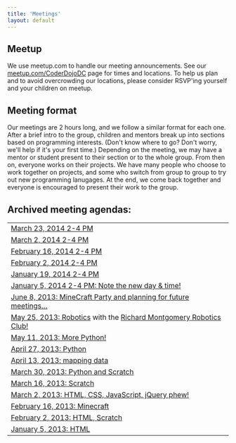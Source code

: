 ```yaml
---
title: 'Meetings'
layout: default
---
```

## Meetup

We use meetup.com to handle our meeting announcements. See our
[meetup.com/CoderDojoDC](http://www.meetup.com/CoderDojoDC/) page
for times and locations. To help us plan and to avoid overcrowding our
locations, please consider RSVP'ing yourself and your children on meetup.

## Meeting format

Our meetings are 2 hours long, and we follow a similar format for each one.
After a brief intro to the group, children and mentors break up into sections based
on programming interests. (Don't know where to go? Don't worry, we'll help if
it's your first time.) Depending on the meeting, we may have a mentor or
student present to their section or to the whole group. From then on, everyone
works on their projects. We have many people who choose to work together on
projects, and some who switch from group to group to try out new programming
lanugages. At the end, we come back together and everyone is encouraged to
present their work to the group.

## Archived meeting agendas:

| |
| ------------------------------- |
| [March 23, 2014 2-4 PM](https://docs.google.com/document/d/1t7YSYofqpPSXys0gkkaUz_WpMH5uk5kxrmNpjDr2hKc/edit#) |
| [March 2, 2014 2-4 PM](https://docs.google.com/document/d/1itm5xlh9oICNCMWzNC2plBsmhg7wMJ7bJrEnny-iLd4/edit?usp=sharing) |
| [February 16, 2014 2-4 PM](https://docs.google.com/document/d/1d-6YFH_SgyNULMRvnPF6-GioCvfUanvYdrUbEklXo3g/edit) |
| [February 2, 2014 2-4 PM](https://docs.google.com/document/d/1Mpkd9iEGepHHlXr9hram_TInx7c00inDHbueCwAAq4k/) |
| [January 19, 2014 2-4 PM](https://docs.google.com/document/d/1DOwrTJGXMblQ5LTR5zyWJuwwKcwFj2hTxb46zlAtVbU/edit) |
| [January 5, 2014 2-4 PM: Note the new day & time!](https://docs.google.com/document/d/1YvKKVbQmdvnV6nxnsI5Ptkvy7zfba3GANU3aQKTON2k/edit) |
| [June 8, 2013: MineCraft Party and planning for future meetings…](https://docs.google.com/document/d/1EXsDhhEW51rWUUf_Wr0EvvWBPWPWs-lAcy5qqmI0iJg/edit?usp=sharing) |
| [May 25, 2013: Robotics](https://docs.google.com/document/d/1Cfg3ORWGFHnBDTn9MmHaIB32-bVxks9brLIGQdlBudY/edit#) with the [Richard Montgomery Robotics Club!](http://rmrobotics.weebly.com/) |
| [May 11, 2013: More Python!](https://docs.google.com/document/d/1hrEUYrNOob_2XCe1p9QBSpbIVbxFb7gJ3MhB0MFRLpw/edit?usp=sharing) |
| [April 27, 2013: Python](https://docs.google.com/document/d/18o5ZKUEDyPwnH_jTIomuYtrDcGQuXwIVWiUVT_6IOKA/edit) |
| [April 13, 2013: mapping data](https://docs.google.com/document/d/1kEALzkutwp5G_ZXc3GqdegBPlSSPPCU6e2ADGARkD6s/edit?usp=sharing) |
| [March 30, 2013: Python and Scratch](https://docs.google.com/document/d/1-QtR-KPgApGMyVCcOK8wJK5Wft4R68TQZusz-unZbXg/edit?usp=sharing) |
| [March 16, 2013: Scratch](https://docs.google.com/document/d/1Vb0tqq-fMaEk-JTlD5JfSstTP_mX1sGykC898oMhWqc/edit?usp=sharing) |
| [March 2, 2013: HTML, CSS, JavaScript, jQuery phew!](https://docs.google.com/document/d/1EbaTo04tZZx60w5EdmlDeE2znG0UGHtzencNnh_V9f0/edit?usp=sharing) |
| [February 16, 2013: Minecraft](https://docs.google.com/document/d/1c9hEajdns3McqrfsJjqQM_ewIZyzpIkf9NQjSTQn-eQ/edit) |
| [February 2, 2013: HTML, Scratch](https://docs.google.com/document/d/1_kps5fXgeEk_woA-hFB4UPRHjGAmt4picVpC3XOSskM/edit?usp=sharing) |
| [January 5, 2013: HTML](https://docs.google.com/document/d/1t4ZuANh_BW9utijFcHQDHaU8IPNSNmiC8EDzrf_veRE/edit?usp=sharing) |

